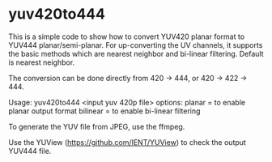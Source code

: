 # yuv420to444

This is a simple code to show how to convert YUV420 planar format to YUV444 planar/semi-planar. For up-converting the UV channels, it supports the basic methods which are nearest neighbor and bi-linear filtering. Default is nearest neighbor.

The conversion can be done directly from 420 -> 444, or 420 -> 422 -> 444.

Usage: yuv420to444 <input yuv 420p file> <width> <height> <output file>
       options:
         planar = to enable planar output format
         bilinear = to enable bi-linear filtering

To generate the YUV file from JPEG, use the ffmpeg.

Use the YUView (https://github.com/IENT/YUView) to check the output YUV444 file.
